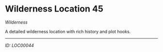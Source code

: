 # Wilderness Location 45

*Wilderness*

A detailed wilderness location with rich history and plot hooks.

---
*ID: LOC00044*